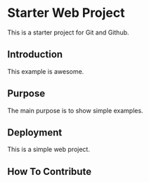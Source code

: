 # Starter Web Project

This is a starter project for Git and Github.

## Introduction

This example is awesome.

## Purpose

The main purpose is to show simple examples.

## Deployment

This is a simple web project.

## How To Contribute